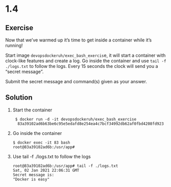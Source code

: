 # 1.4

## Exercise

Now that we’ve warmed up it’s time to get inside a container while it’s running!

Start image `devopsdockeruh/exec_bash_exercis`e, it will start a container with clock-like features and create a log. Go inside the container and use `tail -f ./logs.txt` to follow the logs. Every 15 seconds the clock will send you a “secret message”.

Submit the secret message and command(s) given as your answer.

## Solution

1. Start the container
                  
        $ docker run -d -it devopsdockeruh/exec_bash_exercise
         83a39102ad6b63be6c95e5edafd8e254ea4c7bcf34992db62af0fbd4208fd923
    
2. Go inside the container 

       $ docker exec -it 83 bash
       root@83a39102ad6b:/usr/app#


3. Use tail -f ./logs.txt to follow the logs

       root@83a39102ad6b:/usr/app# tail -f ./logs.txt
       Sat, 02 Jan 2021 22:06:31 GMT
       Secret message is:
       "Docker is easy"
